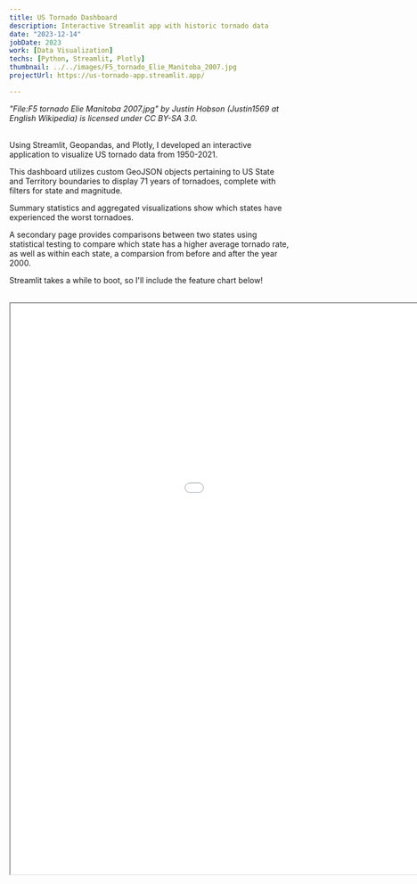 ```yaml
---
title: US Tornado Dashboard
description: Interactive Streamlit app with historic tornado data
date: "2023-12-14"
jobDate: 2023
work: [Data Visualization]
techs: [Python, Streamlit, Plotly]
thumbnail: ../../images/F5_tornado_Elie_Manitoba_2007.jpg
projectUrl: https://us-tornado-app.streamlit.app/

---
```

*"File:F5 tornado Elie Manitoba 2007.jpg" by Justin Hobson (Justin1569 at English Wikipedia) is licensed under CC BY-SA 3.0.* <br><br>

Using Streamlit, Geopandas, and Plotly, I developed an interactive application to visualize US tornado data from 1950-2021.

This dashboard utilizes custom GeoJSON objects pertaining to US State and Territory boundaries to display 71 years of tornadoes, complete with filters for state and magnitude. 

Summary statistics and aggregated visualizations show which states have experienced the worst tornadoes. 

A secondary page provides comparisons between two states using statistical testing to compare which state has a higher average tornado rate, as well as within each state, a comparsion from before and after the year 2000. 

Streamlit takes a while to boot, so I'll include the feature chart below!
<br>
<br>
<div class="center-iframe">
<iframe class="iframe-chart" src="../../charts/tornado-map.html" width="1225" height="1025" scrolling="no"></iframe>
</div>